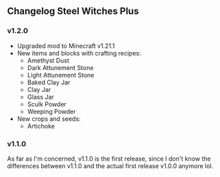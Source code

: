 ## Changelog Steel Witches Plus

### v1.2.0
* Upgraded mod to Minecraft v1.21.1
* New items and blocks with crafting recipes:
  * Amethyst Dust
  * Dark Attunement Stone
  * Light Attunement Stone
  * Baked Clay Jar
  * Clay Jar
  * Glass Jar
  * Sculk Powder
  * Weeping Powder
* New crops and seeds:
  * Artichoke

### v1.1.0
As far as I'm concerned, v1.1.0 is the first release, since I don't know the differences between v1.1.0 and the actual first release v1.0.0 anymore lol. 